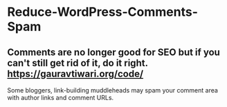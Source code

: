 # Reduce-WordPress-Comments-Spam
Comments are no longer good for SEO but if you can't still get rid of it, do it right. https://gauravtiwari.org/code/
--
Some bloggers, link-building muddleheads may spam your comment area with author links and comment URLs.
